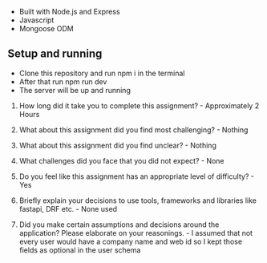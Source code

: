 - Built with Node.js and Express
- Javascript
- Mongoose ODM

## Setup and running

- Clone this repository and run npm i in the terminal
- After that run npm run dev
- The server will be up and running

1. How long did it take you to complete this assignment? - Approximately 2 Hours

2. What about this assignment did you find most challenging? - Nothing

3. What about this assignment did you find unclear? - Nothing

4. What challenges did you face that you did not expect? - None

5. Do you feel like this assignment has an appropriate level of difficulty? - Yes

6. Briefly explain your decisions to use tools, frameworks and libraries like fastapi, DRF etc. - None used

7. Did you make certain assumptions and decisions around the application? Please elaborate on your reasonings. - I assumed that not every user would have a company name and web id so I kept those fields as optional in the user schema
